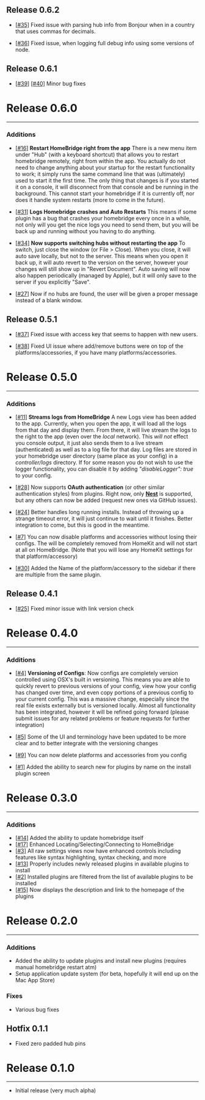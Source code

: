 ## Release 0.6.2
- [[#35]](https://github.com/KraigM/HomeBridgeController/issues/35) Fixed issue with parsing hub info from Bonjour when in a country that uses commas for decimals.

- [[#36]](https://github.com/KraigM/HomeBridgeController/issues/36) Fixed issue, when logging full debug info using some versions of node.

## Release 0.6.1
- [[#39]](https://github.com/KraigM/HomeBridgeController/issues/39) [[#40]](https://github.com/KraigM/HomeBridgeController/issues/40) Minor bug fixes


# Release 0.6.0
---------------
### Additions 

+ [[#16]](https://github.com/KraigM/HomeBridgeController/issues/16) **Restart HomeBridge right from the app**  There is a new menu item under "Hub" (with a keyboard shortcut) that allows you to restart homebridge remotely, right from within the app.  You actually do not need to change anything about your startup for the restart functionality to work; it simply runs the same command line that was (ultimately) used to start it the first time.  The only thing that changes is if you started it on a console, it will disconnect from that console and be running in the background.  This cannot start your homebridge if it is currently off, nor does it handle system restarts (more to come in the future).

+ [[#31]](https://github.com/KraigM/HomeBridgeController/issues/31) **Logs Homebridge crashes and Auto Restarts** This means if some plugin has a bug that crashes your homebridge every once in a while, not only will you get the nice logs you need to send them, but you will be back up and running without you having to do anything.

+ [[#34]](https://github.com/KraigM/HomeBridgeController/issues/34) **Now supports switching hubs without restarting the app**  To switch, just close the window (or File > Close).  When you close, it will auto save locally, but not to the server.  This means when you open it back up, it will auto revert to the version on the server, however your changes will still show up in "Revert Document".  Auto saving will now also happen periodically (managed by Apple), but it will only save to the server if you explicitly "Save".

+ [[#27]](https://github.com/KraigM/HomeBridgeController/issues/27) Now if no hubs are found, the user will be given a proper message instead of a blank window.


## Release 0.5.1
- [[#37]](https://github.com/KraigM/HomeBridgeController/issues/37) Fixed issue with access key that seems to happen with new users.

- [[#38]](https://github.com/KraigM/HomeBridgeController/issues/38) Fixed UI issue where add/remove buttons were on top of the platforms/accessories, if you have many platforms/accessories.


# Release 0.5.0
---------------
### Additions 

+ [[#11]](https://github.com/KraigM/HomeBridgeController/issues/11) **Streams logs from HomeBridge** A new Logs view has been added to the app. Currently, when you open the app, it will load all the logs from that day and display them. From there, it will live stream the logs to the right to the app (even over the _local_ network).  This _will not_ effect you console output, it just also sends them to a live stream (authenticated) as well as to a log file for that day.  Log files are stored in your homebridge user directory (same place as your config) in a _controller/logs_ directory. If for some reason you do not wish to use the logger functionality, you can disable it by adding _"disableLogger": true_ to your config.

+ [[#28]](https://github.com/KraigM/HomeBridgeController/issues/28) Now supports **OAuth authentication** (or other similar authentication styles) from plugins.  Right now, only **[Nest](https://github.com/KraigM/homebridge-nest)** is supported, but any others can now be added (request new ones via GitHub issues).

+ [[#24]](https://github.com/KraigM/HomeBridgeController/issues/24) Better handles long running installs. Instead of throwing up a strange timeout error, it will just continue to wait until it finishes. Better integration to come, but this is good in the meantime.

+ [[#7]](https://github.com/KraigM/HomeBridgeController/issues/7) You can now disable platforms and accessories without losing their configs.  The will be completely removed from HomeKit and will not start at all on HomeBridge.  (Note that you will lose any HomeKit settings for that platform/accessory)

+ [[#30]](https://github.com/KraigM/HomeBridgeController/issues/30) Added the Name of the platform/accessory to the sidebar if there are multiple from the same plugin.




## Release 0.4.1
- [[#25]](https://github.com/KraigM/HomeBridgeController/issues/25) Fixed minor issue with link version check


# Release 0.4.0
---------------
### Additions
+ [[#4]](https://github.com/KraigM/HomeBridgeController/issues/4)	**Versioning of Configs**: Now configs are completely version controlled using OSX's built in versioning. This means you are able to quickly revert to previous versions of your config, view how your config has changed over time, and even copy portions of a previous config to your current config. This was a massive change, especially since the real file exists externally but is versioned locally. Almost all functionality has been integrated, however it will be refined going forward (please submit issues for any related problems or feature requests for further integration)

+ [[#5]](https://github.com/KraigM/HomeBridgeController/issues/5)	Some of the UI and terminology have been updated to be more clear and to better integrate with the versioning changes

+ [[#9]](https://github.com/KraigM/HomeBridgeController/issues/9)	You can now delete platforms and accessories from you config

+ [[#1]](https://github.com/KraigM/HomeBridgeController/issues/1)	Added the ability to search new for plugins by name on the install plugin screen



# Release 0.3.0
---------------
### Additions
+ [[#14]](https://github.com/KraigM/HomeBridgeController/issues/14)	Added the ability to update homebridge itself
+ [[#17]](https://github.com/KraigM/HomeBridgeController/issues/17)	Enhanced Locating/Selecting/Connecting to HomeBridge
+ [[#3]](https://github.com/KraigM/HomeBridgeController/issues/3)	All raw settings views now have enhanced controls including features like syntax highlighting, syntax checking, and more
+ [[#13]](https://github.com/KraigM/HomeBridgeController/issues/13)	Properly includes newly released plugins in available plugins to install
+ [[#2]](https://github.com/KraigM/HomeBridgeController/issues/2)	Installed plugins are filtered from the list of available plugins to be installed
+ [[#15]](https://github.com/KraigM/HomeBridgeController/issues/15)	Now displays the description and link to the homepage of the plugins



# Release 0.2.0
---------------
### Additions
+ Added the ability to update plugins and install new plugins (requires manual homebridge restart atm)
+ Setup application update system (for beta, hopefully it will end up on the Mac App Store)

### Fixes
- Various bug fixes


## Hotfix 0.1.1

- Fixed zero padded hub pins



# Release 0.1.0
---------------
+ Initial release (very much alpha)
